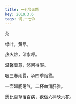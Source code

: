 ```yaml
---
title: 一七令无题
key: 2019.3.6
tags: 词,一七令
---
```


茶

绿叶，黄芽。

热火炒，沸水呷。

温馨着意，悠闲得暇。

吸三春雨露，承四季烟霞。

一壶廻肠荡气，二杯血清肝雅。

愿比百草治百病，欲做六神映六花。

</br>

